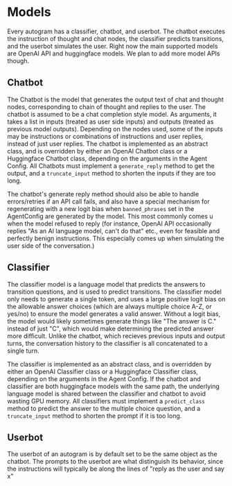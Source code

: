 # Models



Every autogram has a classifier, chatbot, and userbot. The chatbot executes the instruction of thought and chat nodes, the classifier predicts transitions, and the userbot simulates the user. Right now the main supported models are OpenAI API and huggingface models. We plan to add more model APIs though.



## Chatbot

The Chatbot is the model that generates the output text of chat and thought nodes, corresponding to chain of thought and replies to the user. The chatbot is assumed to be a chat completion style model. As arguments, it takes a list in inputs (treated as user side inputs) and outputs (treated as previous model outputs). Depending on the nodes used, some of the inputs may be instructions or combinations of instructions and user replies, instead of just user replies. The chatbot is implemented as an abstract class, and is overridden by either an OpenAI Chatbot class or a Huggingface Chatbot class, depending on the arguments in the Agent Config. All Chatbots must implement a `generate_reply` method to get the output, and a `truncate_input` method to shorten the inputs if they are too long. 


The chatbot's generate reply method should also be able to handle errors/retries if an API call fails, and also have a special mechanism for regenerating with a new logit bias when `banned_phrases` set in the AgentConfig are generated by the model. This most commonly comes u when the model refused to reply (for instance, OpenAI API occasionally replies "As an AI language model, can't do that" etc., even for feasible and perfectly benign instructions. This especially comes up when simulating the user side of the conversation.)

## Classifier

The classifier model is a language model that predicts the answers to transition questions, and is used to predict transitions. The classifier model only needs to generate a single token, and uses a large positive logit bias on the allowable answer choices (which are always multiple choice A-Z, or yes/no) to ensure the model generates a valid answer. Without a logit bias, the model would likely sometimes generate things like "The answer is C." instead of just "C", which would make determining the predicted answer more difficult. Unlike the chatbot, which recieves previous inputs and output turns, the conversation history to the classifier is all concatenated to a single turn. 


The classifier is implemented as an abstract class, and is overridden by either an OpenAI Classifier class or a Huggingface Classifier class, depending on the arguments in the Agent Config. If the chatbot and classifier are both huggingface models with the same path, the underlying language model is shared between the classifier and chatbot to avoid wasting GPU memory. All classifiers must implement a `predict_class` method to predict the answer to the multiple choice question, and a `truncate_input` method to shorten the prompt if it is too long. 



## Userbot

The userbot of an autogram is by default set to be the same object as the chatbot. The prompts to the userbot are what distinguish its behavior, since the instructions will typically be along the lines of "reply as the user and say x"



